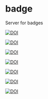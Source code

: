 # badge
Server for badges

[![DOI](https://img.shields.io/endpoint?url=https://badge.archiveforge.org/chemistry/v0.1/sample.json)](./sample)

[![DOI](https://img.shields.io/endpoint?url=https://badge.archiveforge.org/chemistry/v0.1/compound.json)](./compound) 

[![DOI](https://img.shields.io/endpoint?url=https://badge.archiveforge.org/chemistry/v0.1/operationReaction.json)](./operation/reaction)

[![DOI](https://img.shields.io/endpoint?url=https://badge.archiveforge.org/chemistry/v0.1/analysisNMRspectra.json)](./analysis/NMR) 

[![DOI](https://img.shields.io/endpoint?url=https://badge.archiveforge.org/chemistry/v0.1/analysisNMRdata.json)](./analysis/NMR) 

[![DOI](https://img.shields.io/endpoint?url=https://badge.archiveforge.org/chemistry/v0.1/reaction.json)](./reaction) 

[![DOI](https://img.shields.io/endpoint?url=https://badge.archiveforge.org/chemistry/v0.1/reactionNo.json)](./reaction) 